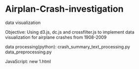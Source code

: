 # Airplan-Crash-investigation
data visualization

Objective: 
Using d3.js, dc.js and crossfilter.js to implement data visualization for airplane crashes from 1908-2009

data processing(python):
crash_summary_text_processing.py
data_preprocessing.py

JavaScript:
new 1.html
